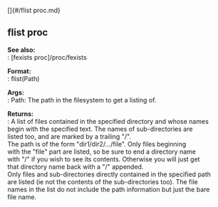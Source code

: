 []{#/flist proc.md}    
## flist proc    
**See also:**    
:   [fexists proc]/proc/fexists    
<!-- -->    
**Format:**    
:   flist(Path)    
<!-- -->    
**Args:**    
:   Path: The path in the filesystem to get a listing of.    
<!-- -->    
**Returns:**    
:   A list of files contained in the specified directory and whose names    
    begin with the specified text. The names of sub-directories are    
    listed too, and are marked by a trailing \"/\".    
The path is of the form \"dir1/dir2/\.../file\". Only files beginning    
with the \"file\" part are listed, so be sure to end a directory name    
with \"/\" if you wish to see its contents. Otherwise you will just get    
that directory name back with a \"/\" appended.    
Only files and sub-directories directly contained in the specified path    
are listed (ie not the contents of the sub-directories too). The file    
names in the list do not include the path information but just the bare    
file name.  
